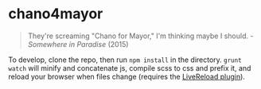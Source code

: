 # chano4mayor

> They're screaming "Chano for Mayor," I'm thinking maybe I should.
> \- *Somewhere in Paradise* (2015)

To develop, clone the repo, then run `npm install` in the directory. `grunt watch` will minify and concatenate js, compile scss to css and prefix it, and reload your browser when files change (requires the [LiveReload plugin](https://chrome.google.com/webstore/detail/livereload/jnihajbhpnppcggbcgedagnkighmdlei)).
